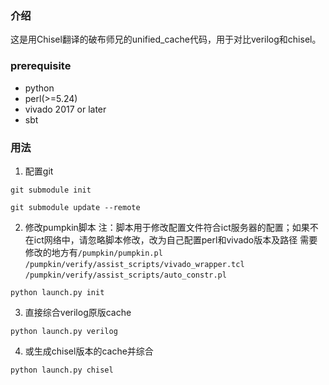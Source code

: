 ### 介绍

这是用Chisel翻译的破布师兄的unified_cache代码，用于对比verilog和chisel。

### prerequisite
- python
- perl(>=5.24)
- vivado 2017 or later
- sbt

### 用法

1. 配置git

`git submodule init`

`git submodule update --remote`

2. 修改pumpkin脚本
注：脚本用于修改配置文件符合ict服务器的配置；如果不在ict网络中，请忽略脚本修改，改为自己配置perl和vivado版本及路径
需要修改的地方有`/pumpkin/pumpkin.pl` `/pumpkin/verify/assist_scripts/vivado_wrapper.tcl` `/pumpkin/verify/assist_scripts/auto_constr.pl`

`python launch.py init`

3. 直接综合verilog原版cache

`python launch.py verilog`

4. 或生成chisel版本的cache并综合

`python launch.py chisel`

